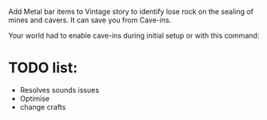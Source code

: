 Add Metal bar items to Vintage story to identify lose rock on the sealing of mines and cavers.
It can save you from Cave-ins.

Your world had to enable cave-ins during initial setup or with this command:


# TODO list:
- Resolves sounds issues
- Optimise 
- change crafts
